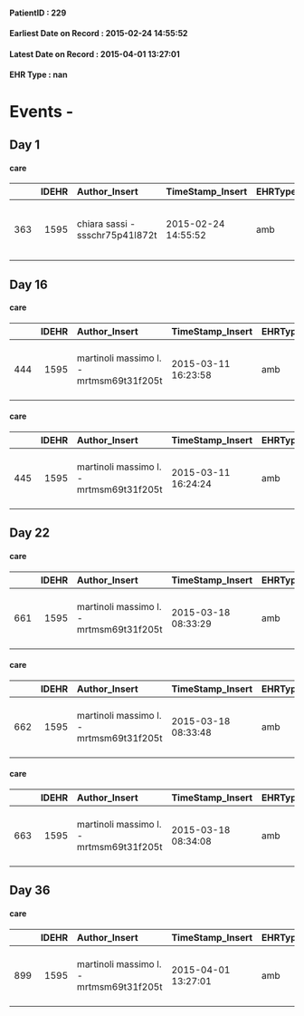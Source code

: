 
#### PatientID : 229
#### Earliest Date on Record : 2015-02-24 14:55:52
#### Latest Date on Record : 2015-04-01 13:27:01
#### EHR Type : nan

# Events - 

## Day 1

#### care
|     |   IDEHR | Author_Insert                   | TimeStamp_Insert    | EHRType   |   PatientID |   IDGESTIONE_AUSILI |   ds_ncons |   opt_annulla_consegna | ds_note_x                                | dt_Ric_consegna     | dt_ric_cons_forn    | opt_ausilio            |
|----:|--------:|:--------------------------------|:--------------------|:----------|------------:|--------------------:|-----------:|-----------------------:|:-----------------------------------------|:--------------------|:--------------------|:-----------------------|
| 363 |    1595 | chiara sassi - ssschr75p41l872t | 2015-02-24 14:55:52 | amb       |         229 |                 205 |      24612 |                      0 | enter in the notes: maximum width 54 cm. | 2015-02-06 00:00:00 | 2015-02-06 00:00:00 | comfortable chair # 21 |


## Day 16

#### care
|     |   IDEHR | Author_Insert                           | TimeStamp_Insert    | EHRType   |   PatientID |   IDGESTIONE_AUSILI |   ds_ncons |   opt_annulla_consegna | dt_Ric_consegna     | dt_ric_cons_forn    | opt_ausilio                                     |
|----:|--------:|:----------------------------------------|:--------------------|:----------|------------:|--------------------:|-----------:|-----------------------:|:--------------------|:--------------------|:------------------------------------------------|
| 444 |    1595 | martinoli massimo l. - mrtmsm69t31f205t | 2015-03-11 16:23:58 | amb       |         229 |                 286 |      24807 |                      0 | 2015-03-10 00:00:00 | 2015-03-10 00:00:00 | electronic articulated bed with side rails # 14 |

#### care
|     |   IDEHR | Author_Insert                           | TimeStamp_Insert    | EHRType   |   PatientID |   IDGESTIONE_AUSILI |   ds_ncons |   opt_annulla_consegna | dt_Ric_consegna     | dt_ric_cons_forn    | opt_ausilio                             |
|----:|--------:|:----------------------------------------|:--------------------|:----------|------------:|--------------------:|-----------:|-----------------------:|:--------------------|:--------------------|:----------------------------------------|
| 445 |    1595 | martinoli massimo l. - mrtmsm69t31f205t | 2015-03-11 16:24:24 | amb       |         229 |                 287 |      24807 |                      0 | 2015-03-10 00:00:00 | 2015-03-10 00:00:00 | antid air mattress with compressor # 16 |


## Day 22

#### care
|     |   IDEHR | Author_Insert                           | TimeStamp_Insert    | EHRType   |   PatientID |   IDGESTIONE_AUSILI |   ds_ncons |   ds_nritiro |   opt_annulla_consegna | dt_Ric_consegna     | dt_ric_cons_forn    | dt_ric_ritiro       | dt_ric_ritiro_forn   | opt_ausilio                             |
|----:|--------:|:----------------------------------------|:--------------------|:----------|------------:|--------------------:|-----------:|-------------:|-----------------------:|:--------------------|:--------------------|:--------------------|:---------------------|:----------------------------------------|
| 661 |    1595 | martinoli massimo l. - mrtmsm69t31f205t | 2015-03-18 08:33:29 | amb       |         229 |                 504 |      24807 |        24826 |                      0 | 2015-03-10 00:00:00 | 2015-03-10 00:00:00 | 2015-03-16 00:00:00 | 2015-03-16 00:00:00  | antid air mattress with compressor # 16 |

#### care
|     |   IDEHR | Author_Insert                           | TimeStamp_Insert    | EHRType   |   PatientID |   IDGESTIONE_AUSILI |   ds_ncons |   ds_nritiro |   opt_annulla_consegna | dt_Ric_consegna     | dt_ric_cons_forn    | dt_ric_ritiro       | dt_ric_ritiro_forn   | opt_ausilio                                     |
|----:|--------:|:----------------------------------------|:--------------------|:----------|------------:|--------------------:|-----------:|-------------:|-----------------------:|:--------------------|:--------------------|:--------------------|:---------------------|:------------------------------------------------|
| 662 |    1595 | martinoli massimo l. - mrtmsm69t31f205t | 2015-03-18 08:33:48 | amb       |         229 |                 505 |      24807 |        24826 |                      0 | 2015-03-10 00:00:00 | 2015-03-10 00:00:00 | 2015-03-16 00:00:00 | 2015-03-16 00:00:00  | electronic articulated bed with side rails # 14 |

#### care
|     |   IDEHR | Author_Insert                           | TimeStamp_Insert    | EHRType   |   PatientID |   IDGESTIONE_AUSILI |   ds_ncons |   ds_nritiro |   opt_annulla_consegna | ds_note_x                                | dt_Ric_consegna     | dt_ric_cons_forn    | dt_ric_ritiro       | dt_ric_ritiro_forn   | opt_ausilio            |
|----:|--------:|:----------------------------------------|:--------------------|:----------|------------:|--------------------:|-----------:|-------------:|-----------------------:|:-----------------------------------------|:--------------------|:--------------------|:--------------------|:---------------------|:-----------------------|
| 663 |    1595 | martinoli massimo l. - mrtmsm69t31f205t | 2015-03-18 08:34:08 | amb       |         229 |                 506 |      24612 |        24826 |                      0 | enter in the notes: maximum width 54 cm. | 2015-02-06 00:00:00 | 2015-02-06 00:00:00 | 2015-03-16 00:00:00 | 2015-03-16 00:00:00  | comfortable chair # 21 |


## Day 36

#### care
|     |   IDEHR | Author_Insert                           | TimeStamp_Insert    | EHRType   |   PatientID |   IDGESTIONE_AUSILI |   ds_ncons |   ds_nbolla | dt_consegna         |   ds_nritiro |   opt_annulla_consegna | ds_note_x                                | dt_Ric_consegna     | dt_ric_cons_forn    | dt_ric_ritiro       | dt_ric_ritiro_forn   | opt_ausilio            |
|----:|--------:|:----------------------------------------|:--------------------|:----------|------------:|--------------------:|-----------:|------------:|:--------------------|-------------:|-----------------------:|:-----------------------------------------|:--------------------|:--------------------|:--------------------|:---------------------|:-----------------------|
| 899 |    1595 | martinoli massimo l. - mrtmsm69t31f205t | 2015-04-01 13:27:01 | amb       |         229 |                 742 |      24612 |         154 | 2015-02-10 00:00:00 |        24826 |                      0 | enter in the notes: maximum width 54 cm. | 2015-02-06 00:00:00 | 2015-02-06 00:00:00 | 2015-03-16 00:00:00 | 2015-03-16 00:00:00  | comfortable chair # 21 |


